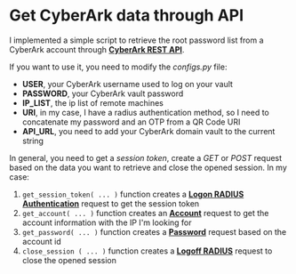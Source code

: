 # Get CyberArk data through API
I implemented a simple script to retrieve the root password list from a CyberArk account through **[CyberArk
REST API](https://docs.cyberark.com/Product-Doc/OnlineHelp/PAS/Latest/en/Content/WebServices/Implementing%20Privileged%20Account%20Security%20Web%20Services%20.htm?tocpath=Developer%7CREST%20APIs%7C_____0)**.

If you want to use it, you need to modify the _configs.py_ file:
- **USER**, your CyberArk username used to log on your vault
- **PASSWORD**, your CyberArk vault password
- **IP_LIST**, the ip list of remote machines
- **URI**, in my case, I have a radius authentication method, so I need to concatenate my password and an OTP from
a QR Code URI
- **API_URL**, you need to add your CyberArk domain vault to the current string

In general, you need to get a _session token_, create a _GET_ or _POST_ request based on the data you want to retrieve and close the opened session.
In my case:
1. `get_session_token( ... )` function creates a **[Logon RADIUS Authentication](https://docs.cyberark.com/Product-Doc/OnlineHelp/PAS/Latest/en/Content/SDK/CyberArk%20Authentication%20-%20Logon_v10.htm?tocpath=Developer%7CREST%20APIs%7CAuthentication%7CLogon%7C_____1)** request to get the session token
2. `get_account( ... )` function creates an **[Account](https://docs.cyberark.com/Product-Doc/OnlineHelp/PAS/Latest/en/Content/SDK/GetAccounts.htm?tocpath=Developer%7CREST%20APIs%7CAccounts%7C_____1)** request to get the account information with the IP I'm looking for
3. `get_password( ... )` function creates a **[Password](https://docs.cyberark.com/Product-Doc/OnlineHelp/PAS/Latest/en/Content/WebServices/GetPasswordValueV10.htm?tocpath=Developer%7CREST%20APIs%7CAccounts%7CAccount%20actions%7C_____5)** request based on the account id
4. `close_session ( ... )` function creates a **[Logoff RADIUS](https://docs.cyberark.com/Product-Doc/OnlineHelp/PAS/Latest/en/Content/WebServices/API-logoff-LP.htm?tocpath=Developer%7CREST%20APIs%7CAuthentication%7CLogoff%7C_____0)** request to close the opened session